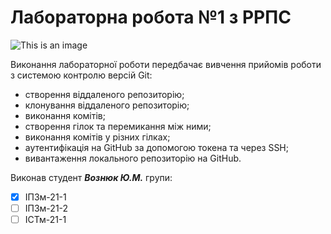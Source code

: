 # Лабораторна робота №1 з РРПС
![This is an image](https://media.ztu.edu.ua/wp-content/uploads/2020/02/Group-6-1-1536x465.png)

Виконання лабораторної роботи передбачає вивчення прийомів роботи з системою контролю версій Git:
- створення віддаленого репозиторію;
- клонування віддаленого репозиторію;
- виконання комітів;
- створення гілок та перемикання між ними;
- виконання комітів у різних гілках;
- аутентифікація на GitHub за допомогою токена та через SSH;
- вивантаження локального репозиторію на GitHub.

Виконав студент ***Вознюк Ю.М.*** групи:
- [x] ІПЗм-21-1
- [ ] ІПЗм-21-2
- [ ] ІСТм-21-1
